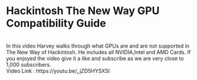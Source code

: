 # Hackintosh The New Way GPU Compatibility Guide
<br>
In this video Harvey walks through what GPUs are and are not supported in The New Way of Hackintosh. He includes all NVIDIA,Intel and AMD Cards. If you enjoyed the video give it a like and subscribe as we are very close to 1,000 subscribers. <br>
Video Link : https://youtu.be/_jZD5HYSX5I <br>